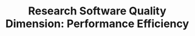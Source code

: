 ---
title: "Research Software Quality Dimension: Performance Efficiency"
page_id: dimension-performance-efficiency.md
---